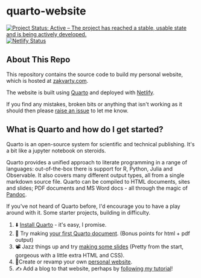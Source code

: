 # quarto-website

[![Project Status: Active – The project has reached a stable, usable state and is being actively developed.](https://www.repostatus.org/badges/latest/active.svg)](https://www.repostatus.org/#active)
[![Netlify Status](https://api.netlify.com/api/v1/badges/bb83f518-1131-4c8f-ac38-ca7dd1874c8f/deploy-status)](https://app.netlify.com/sites/magical-entremet-4e64cc/deploys)

## About This Repo 

This repository contains the source code to build my personal website, which is hosted at [zakvarty.com](https://www.zakvarty.com/).

The website is built using [Quarto](https://quarto.org/) and deployed with [Netlify](https://app.netlify.com/).

If you find any mistakes, broken bits or anything that isn't working as it should then please [raise an issue](https://github.com/zakvarty/quarto-website/issues) to let me know.


## What is Quarto and how do I get started? 

Quarto is an open-source system for scientific and technical publishing. It's a bit like a jupyter notebook on steroids.

Quarto provides a unified approach to literate programming in a range of languages: out-of-the-box there is support for R, Python, Julia and Observable. It also covers many different output types, all from a single markdown source file. Quarto can be compiled to HTML documents, sites and slides; PDF documents and MS Word docs - all through the magic of [Pandoc](https://pandoc.org/).

If you've not heard of Quarto before, I'd encourage you to have a play around with it. Some starter projects, building in difficulty.

1. :arrow_down: [Install Quarto](https://quarto.org/docs/get-started/) - it's easy, I promise. 
2. :memo: Try making [your first Quarto document](https://quarto.org/docs/get-started/hello/text-editor.html). (Bonus points for html + pdf output)
3. :film_projector: Jazz things up and try [making some slides](https://quarto.org/docs/presentations/) (Pretty from the start, gorgeous with a little extra HTML and CSS).
4. :bust_in_silhouette:Create or revamp your own [personal website](https://quarto.org/docs/websites/).
5. :writing_hand: Add a blog to that website, perhaps by [following my tutorial](https://www.zakvarty.com/blog/2022-09-26-adding-a-quarto-blog/)!


